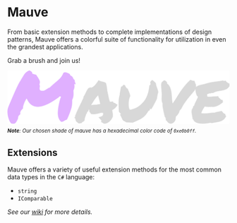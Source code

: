 # Mauve
From basic extension methods to complete implementations of design patterns, Mauve offers a colorful suite of functionality for utilization in even the grandest applications.

Grab a brush and join us!

![Mauve Banner](/.resources/mauve-banner.png "Mauve Banner")
<sub>***Note**: Our chosen shade of mauve has a hexadecimal color code of `0xe0b0ff`.*</sub>

## Extensions
Mauve offers a variety of useful extension methods for the most common data types in the `C#` language:

 - `string`
 - `IComparable`

*See our [wiki](https://github.com/tacosontitan/Mauve/wiki/Mauve.Extensibility) for more details.*
